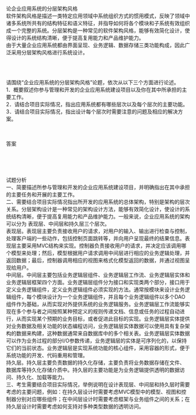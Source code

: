 <div class="detail lh2"><p>论企业应用系统的分层架构风格<br/>软件架构风格是描述一类特定应用领域中系统组织方式的惯用模式，反映了领域中诸多系统所共有的结构特征和语义特征，并指导如何将各个模块和子系统有效组织成一个完整的系统。分层架构是一种常见的软件架构风格，能够有效简化设计，使得设计的系统结构清晰，便于提高复用能力和产品维护能力。<br/>由于大量企业应用系统都由界面呈现、业务逻辑、数据存储三类功能构成，因此广泛采用分层架构风格进行系统设计。</p><br/><br/><p>请围绕“企业应用系统的分层架构风格”论题，依次从以下三个方面进行论述。<br/>1．概要叙述你参与管理和开发的企业应用系统建设项目以及你在其中所承担的主要工作。<br/>2．请结合项目实际情况，指出应用系统都有哪些层次以及每个层次的主要功能。<br/>3．请结合项目实际情况，指出设计每个层次时需要注意的问题及相应的解决方案。</p><br/><br/>答案<br/><p><br/></p><br/><br/>试题分析<br/> 一、简要描述所参与管理和开发的企业应用系统建设项目，并明确指出在其中承担的主要任务和开展的主要工作。<br/>
二、需要结合项目实际情况指出所开发的应用系统的总体架构，特别是架构的层次关系。分层架构设计是一种常见的架构设计方法，能够有效简化设计，使设计的系统结构清晰，便于提高复用能力和产品维护能力。一般来说，企业应用系统的架构可以分为 表现层、中间层和持久层三个层次。<br/>表现层。表现层主要负责接收用户的请求，对用户的输入、输出进行检查与控制，处理客户端的一些动作，包括控制页面跳转等，并向用户呈现最终的结果信息。表现层主要采用MVC结构来实现。控制器负责接收用户的请求，并决定应该调用哪个模型来处理；然后，模型根据用户请求调用中间层进行相应的业务逻辑处理，并返回数据；最后，控制器调用相应的视图来格式化模型返回的数据，并通过视图呈现给用户。<br/>中间层。中间层主要包括业务逻辑层组件、业务逻辑层工作流、业务逻辑层实体和业务逻辑层框架四个方面。业务逻辑层组件分为接口和实现类两个部分，接口用于定义业务逻辑组件，定义业务逻辑组件必须实现的方法。通常按模块来设计业务逻辑组件，每个模块设计为一个业务逻辑组件，并且每个业务逻辑组件以多个DAO组件作为基础，从而实现对外提供系统的业务逻辑服务。业务逻辑层工作流能够实现在多个参与者之间按照某种预定义的规则传递文档、信息或任务的过程自动进行，从而实现某个预期的业务目标，或者促进此目标的实现。业务逻辑层实体提供对业务数据及相关功能的状态编程访问，业务逻辑层实体数据可以使用具有复杂架构的数据来构建，这种数据通常来自数据库中的多个相关表。业务逻辑层实体数据可以作为业务过程的部分I/O参数传递，业务逻辑层的实体是可序列化的，以保持它们的当前状态。业务逻辑层是实现系统功能的核心组件，采用容器的形式，便于系统功能的开发、代码重用和管理。<br/>持久层。持久层主要负责数据的持久化存储，主要负责将业务数据存储在文件、 数据库等持久化存储介质中。持久层的主要功能是为业务逻辑提供透明的数据访问、持久化、加载等能力。<br/>
三、考生需要结合项目实际情况，举例说明在设计表现层、中间层和持久层时需要考虑的主要问题，例如：在持久层设计时需要考虑MVC模型中的模型、视图和控制器分别对应哪些组件；在中间层设计时需要考虑框架与业务组件之间的关系；在持久层设计时需要考虑如何支持对多种类型数据的透明访问。</div>
